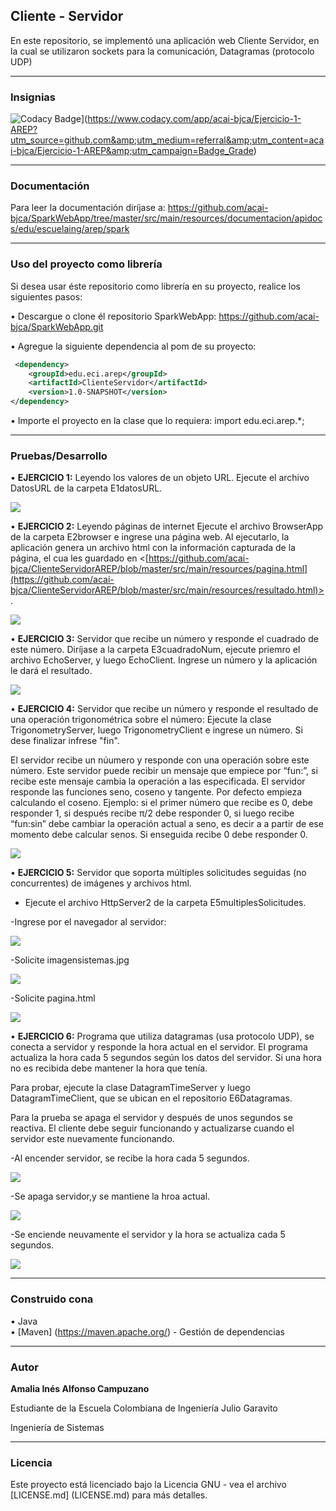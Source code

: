 ## Cliente - Servidor

En este repositorio, se implementó una aplicación web Cliente Servidor, en la cual se utilizaron sockets para la comunicación, Datagramas (protocolo UDP) 
___
### Insignias
![Codacy Badge](https://api.codacy.com/project/badge/Grade/31b363d5a6fe4c9b8eb2d1cd22bc9c37)](https://www.codacy.com/app/acai-bjca/Ejercicio-1-AREP?utm_source=github.com&amp;utm_medium=referral&amp;utm_content=acai-bjca/Ejercicio-1-AREP&amp;utm_campaign=Badge_Grade)
___
### Documentación

Para leer la documentación diríjase a: <https://github.com/acai-bjca/SparkWebApp/tree/master/src/main/resources/documentacion/apidocs/edu/escuelaing/arep/spark>

___
### Uso del proyecto como librería
Si desea usar éste repositorio como librería en su proyecto, realice los siguientes pasos:

• Descargue o clone él repositorio SparkWebApp: <https://github.com/acai-bjca/SparkWebApp.git>

• Agregue la siguiente dependencia al pom de su proyecto:
``` xml
 <dependency>
	<groupId>edu.eci.arep</groupId>
    <artifactId>ClienteServidor</artifactId>
    <version>1.0-SNAPSHOT</version>
</dependency>
```

• Importe el proyecto en la clase que lo requiera:
import edu.eci.arep.*;
___
### Pruebas/Desarrollo
• **EJERCICIO 1:**
Leyendo los valores de un objeto URL.
Ejecute el archivo DatosURL de la carpeta E1datosURL.

![](src/main/resources/Readme/1-urlDatos.PNG)


• **EJERCICIO 2:**
Leyendo páginas de internet
Ejecute el archivo BrowserApp de la carpeta E2browser e ingrese una página web. Al ejecutarlo, la aplicación genera un archivo html con la información capturada de la página, el cua les guardado en <[https://github.com/acai-bjca/ClienteServidorAREP/blob/master/src/main/resources/pagina.html](https://github.com/acai-bjca/ClienteServidorAREP/blob/master/src/main/resources/resultado.html)>.

![](src/main/resources/Readme/2-leerPagina.PNG)


• **EJERCICIO 3:**
Servidor que recibe un número y responde el cuadrado de este número.
Diríjase a la carpeta E3cuadradoNum, ejecute priemro el archivo EchoServer, y luego EchoClient. Ingrese un número y la aplicación le dará el resultado. 

![](src/main/resources/Readme/3-servidorCuadrado.PNG)


• **EJERCICIO 4:**
Servidor que recibe un número y responde el resultado de una operación trigonométrica sobre el número:
Ejecute la clase TrigonometryServer, luego TrigonometryClient e ingrese un número. Si dese finalizar infrese "fin".

El servidor recibe un núumero y responde con una operación sobre este número. Este servidor puede recibir un mensaje que empiece por “fun:”, si recibe este mensaje cambia la operación a las especificada. El servidor responde las funciones seno, coseno y tangente. Por defecto empieza calculando el coseno. Ejemplo: si el primer número que recibe es 0, debe responder 1, si después recibe π/2 debe responder 0, si luego recibe “fun:sin” debe cambiar la operación actual a seno, es decir a a partir de ese momento debe calcular senos. Si enseguida recibe 0 debe responder 0.

![](src/main/resources/Readme/4-servidorTrigo.PNG)

• **EJERCICIO 5:**
Servidor que soporta múltiples solicitudes seguidas (no concurrentes) de imágenes y archivos html.

- Ejecute el archivo HttpServer2 de la carpeta E5multiplesSolicitudes.

-Ingrese por el navegador al servidor:

![](src/main/resources/Readme/5-2.PNG)

-Solicite imagensistemas.jpg

![](src/main/resources/Readme/5-3.PNG)

-Solicite pagina.html

![](src/main/resources/Readme/5-4.PNG)


• **EJERCICIO 6:**
Programa que utiliza datagramas (usa protocolo UDP), se conecta a servidor y responde la hora actual en el servidor. El programa actualiza la hora
cada 5 segundos según los datos del servidor. Si una hora no es recibida debe
mantener la hora que tenía.

Para probar, ejecute la clase DatagramTimeServer y luego DatagramTimeClient, que se ubican en el repositorio E6Datagramas.

Para la prueba se apaga el servidor y después de
unos segundos se reactiva. El cliente debe seguir funcionando y actualizarse
cuando el servidor este nuevamente funcionando.

-Al encender servidor, se recibe la hora  cada 5 segundos.

![](src/main/resources/Readme/6-1.PNG)

-Se apaga servidor,y se mantiene la hroa actual.

![](src/main/resources/Readme/6-2.PNG)

-Se enciende neuvamente el servidor y la hora se actualiza cada 5 segundos.

![](src/main/resources/Readme/6-3.PNG)

___
### Construido cona

• Java  
• [Maven] (https://maven.apache.org/) - Gestión de dependencias

___
### Autor

**Amalia Inés Alfonso Campuzano** 

Estudiante de la Escuela Colombiana de Ingeniería Julio Garavito

Ingeniería de Sistemas
___
### Licencia

Este proyecto está licenciado bajo la Licencia GNU - vea el archivo [LICENSE.md] (LICENSE.md) para más detalles.
